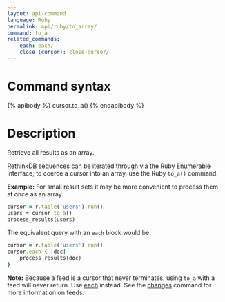 ```yaml
---
layout: api-command
language: Ruby
permalink: api/ruby/to_array/
command: to_a
related_commands:
    each: each/
    close (cursor): close-cursor/
---
```


# Command syntax #

{% apibody %}
cursor.to_a()
{% endapibody %}

# Description #

Retrieve all results as an array.

RethinkDB sequences can be iterated through via the Ruby [Enumerable][en] interface; to coerce a cursor into an array, use the Ruby `to_a()` command.

[en]: http://www.ruby-doc.org/core/Enumerable.html

__Example:__ For small result sets it may be more convenient to process them at once as an array.

```rb
cursor = r.table('users').run()
users = cursor.to_a()
process_results(users)
```

<!-- stop -->

The equivalent query with an `each` block would be:

```rb
cursor = r.table('users').run()
cursor.each { |doc|
    process_results(doc)
}
```

__Note:__ Because a feed is a cursor that never terminates, using `to_a` with a feed will never return. Use [each](../each/) instead. See the [changes](/api/ruby/changes) command for more information on feeds.
